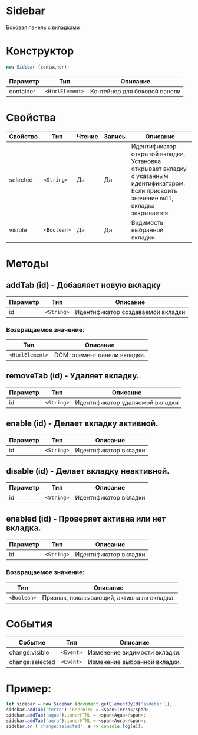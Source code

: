 Sidebar
=======
Боковая панель с вкладками

# Конструктор
```javascript
new Sidebar (container);
```
Параметр | Тип | Описание
---------|-----|---------
container |`<HtmlElement>`| Контейнер для боковой панели

# Свойства
Свойство | Тип | Чтение | Запись | Описание
---------|-----|--------|--------|---------
selected | `<String>` | Да | Да | Идентификатор открытой вкладки.<br/>Установка открывает вкладку с указанным идентификатором.<br/>Если присвоить значение `null`, вкладка закрывается.
visible | `<Boolean>` | Да | Да | Видимость выбранной вкладки.

# Методы
## addTab (id) - Добавляет новую вкладку
Параметр | Тип | Описание
---------|-----|---------
id |`<String>`| Идентификатор создаваемой вкладки

### Возвращаемое значение:
Тип | Описание
----|---------
`<HtmlElement>` | DOM-элемент панели вкладки.

## removeTab (id) - Удаляет вкладку.
Параметр | Тип | Описание
---------|-----|---------
id |`<String>`| Идентификатор удаляемой вкладки

## enable (id) - Делает вкладку активной.
Параметр | Тип | Описание
---------|-----|---------
id |`<String>`| Идентификатор вкладки

## disable (id) - Делает вкладку неактивной.
Параметр | Тип | Описание
---------|-----|---------
id |`<String>`| Идентификатор вкладки

## enabled (id) - Проверяет активна или нет вкладка.
Параметр | Тип | Описание
---------|-----|---------
id |`<String>`| Идентификатор вкладки

### Возвращаемое значение:
Тип | Описание
----|---------
`<Boolean>` | Признак, показывающий, активна ли вкладка.

# События
Событие | Тип | Описание
--------|-----|---------
change:visible | `<Event>` | Изменение видимости вкладки.
change:selected | `<Event>` | Изменение выбранной вкладки.

# Пример:
```javascript
let sidebar = new Sidebar (document.getElementById('sidebar'));
sidebar.addTab('terra').innerHTML = <span>Terra</span>;
sidebar.addTab('aqua').innerHTML = <span>Aqua</span>;
sidebar.addTab('aura').innerHTML = <span>Aura</span>;
sidebar.on ('change:selected', e => console.log(e));
```